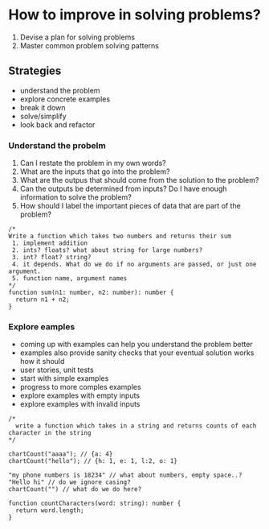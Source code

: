 # How to improve in solving problems?

1. Devise a plan for solving problems
2. Master common problem solving patterns

## Strategies

- understand the problem
- explore concrete examples
- break it down
- solve/simplify
- look back and refactor

### Understand the probelm

1. Can I restate the problem in my own words?
2. What are the inputs that go into the problem?
3. What are the outpus that should come from the solution to the problem?
4. Can the outputs be determined from inputs? Do I have enough information to solve the problem?
5. How should I label the important pieces of data that are part of the problem?

```TS
/*
Write a function which takes two numbers and returns their sum
 1. implement addition
 2. ints? floats? what about string for large numbers?
 3. int? float? string?
 4. it depends. What do we do if no arguments are passed, or just one argument.
 5. function name, argument names
*/
function sum(n1: number, n2: number): number {
  return n1 + n2;
}
```

### Explore eamples

- coming up with examples can help you understand the problem better
- examples also provide sanity checks that your eventual solution works how it should
- user stories, unit tests
- start with simple examples
- progress to more comples examples
- explore examples with empty inputs
- explore examples with invalid inputs

```TS
/*
  write a function which takes in a string and returns counts of each character in the string
*/

chartCount("aaaa"); // {a: 4}
chartCount("hello"); // {h: 1, e: 1, l:2, o: 1}

"my phone numbers is 18234" // what about numbers, empty space..?
"Hello hi" // do we ignore casing?
chartCount("") // what do we do here?

function countCharacters(word: string): number {
  return word.length;
}
```
